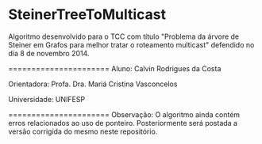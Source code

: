 SteinerTreeToMulticast
======================

Algoritmo desenvolvido para o TCC com título "Problema da árvore de Steiner em Grafos para melhor tratar o roteamento multicast" defendido no dia 8 de novembro  2014.

======================
Aluno: Calvin Rodrigues da Costa

Orientadora: Profa. Dra. Mariá Cristina Vasconcelos

Universidade: UNIFESP

======================
Observação: O algoritmo ainda contém erros relacionados ao uso de ponteiro. Posteriormente será postada a versão corrigida do mesmo neste repositório. 
